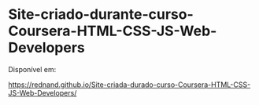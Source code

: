 # Site-criado-durante-curso-Coursera-HTML-CSS-JS-Web-Developers
Disponível em:

https://rednand.github.io/Site-criada-durado-curso-Coursera-HTML-CSS-JS-Web-Developers/
